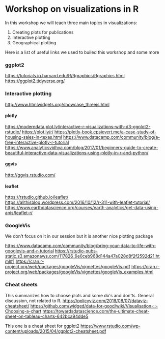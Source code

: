 # Workshop on visualizations in R

In this workshop we will teach three main topics in visualizations:
1. Creating plots for publications
2. Interactive plotting
3. Geographical plotting

Here is a list of useful links we used to builed this workshop and some more

### ggplot2
https://tutorials.iq.harvard.edu/R/Rgraphics/Rgraphics.html
https://ggplot2.tidyverse.org/

### Interactive plotting
http://www.htmlwidgets.org/showcase_threejs.html

#### plotly
https://moderndata.plot.ly/interactive-r-visualizations-with-d3-ggplot2-rstudio/
https://plot.ly/r/
https://plotly-book.cpsievert.me/a-case-study-of-housing-sales-in-texas.html
https://www.datacamp.com/community/blog/a-free-interactive-plotly-r-tutorial
https://www.analyticsvidhya.com/blog/2017/01/beginners-guide-to-create-beautiful-interactive-data-visualizations-using-plotly-in-r-and-python/
#### ggvis
http://ggvis.rstudio.com/
#### leaflet
https://rstudio.github.io/leaflet/
https://allthisblog.wordpress.com/2016/10/12/r-311-with-leaflet-tutorial/
https://www.earthdatascience.org/courses/earth-analytics/get-data-using-apis/leaflet-r/

### GoogleVis
We don't focus on it in our session but it is another nice plotting package

https://www.datacamp.com/community/blog/bring-your-data-to-life-with-googlevis-and-r-tutorial
https://rstudio-pubs-static.s3.amazonaws.com/117826_9e0ceb968d144a47a028d8f2f2592d21.html#1
https://cran.r-project.org/web/packages/googleVis/vignettes/googleVis.pdf
https://cran.r-project.org/web/packages/googleVis/vignettes/googleVis_examples.html

### Cheat sheets
This summarizes how to choose plots and some do's and don'ts. General discussion, not related to R.
https://policyviz.com/2018/08/07/dataviz-cheatsheet/
https://github.com/widged/data-for-good/wiki/Visualisation-::-Choosing-a-chart
https://towardsdatascience.com/the-ultimate-cheat-sheet-on-tableau-charts-642bca94dde5

This one is a cheat sheet for ggplot2
https://www.rstudio.com/wp-content/uploads/2015/04/ggplot2-cheatsheet.pdf
